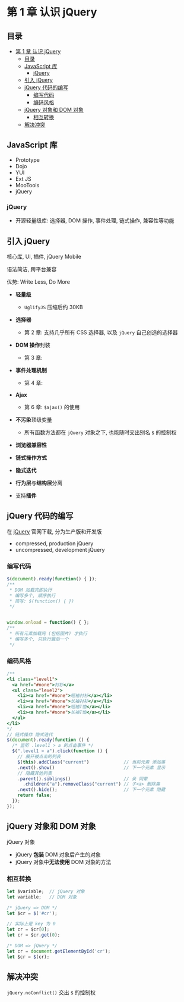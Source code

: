 # 第 1 章 认识 jQuery

## 目录

- [第 1 章 认识 jQuery](#第-1-章-认识-jquery)
  - [目录](#目录)
  - [JavaScript 库](#javascript-库)
    - [jQuery](#jquery)
  - [引入 jQuery](#引入-jquery)
  - [jQuery 代码的编写](#jquery-代码的编写)
    - [编写代码](#编写代码)
    - [编码风格](#编码风格)
  - [jQuery 对象和 DOM 对象](#jquery-对象和-dom-对象)
    - [相互转换](#相互转换)
  - [解决冲突](#解决冲突)

## JavaScript 库

- Prototype
- Dojo
- YUI
- Ext JS
- MooTools
- jQuery

### jQuery

- 开源轻量级库: 选择器, DOM 操作, 事件处理, 链式操作, 兼容性等功能

## 引入 jQuery

核心库, UI, 插件, jQuery Mobile

语法简洁, 跨平台兼容

优势: Write Less, Do More

- **轻量级**
  -  `UglifyJS` 压缩后约 30KB
- **选择器**
  - 第 2 章: 支持几乎所有 CSS 选择器, 以及 `jQuery` 自己创造的选择器
- **DOM 操作**封装
  - 第 3 章:
- **事件处理机制**
  - 第 4 章:
- **Ajax**
  - 第 6 章: `$ajax()` 的使用
- **不污染**顶级变量
  - 所有函数方法都在 `jQuery` 对象之下, 也能随时交出别名 `$` 的控制权
- **浏览器兼容性**
- **链式操作方式**
- **隐式迭代**
- **行为层**与**结构层**分离

- 支持**插件**

## jQuery 代码的编写

在 [jQuery](https://jquery.com/) 官网下载, 分为生产版和开发版

- compressed, production jQuery
- uncompressed, development jQuery

### 编写代码

```js
$(document).ready(function() { });
/**
 * DOM 加载完即执行
 * 编写多个, 顺序执行
 * 简写: $(function() { })
 */


window.onload = function() { };
/**
 * 所有元素加载完 (包括图片) 才执行
 * 编写多个, 只执行最后一个
 */
```

### 编码风格

```js
/**
<li class="level1">
  <a href="#none">衬衫</a>
  <ul class="level2">
    <li><a href="#none">短袖衬衫</a></li>
    <li><a href="#none">长袖衬衫</a></li>
    <li><a href="#none">短袖T恤</a></li>
    <li><a href="#none">长袖T恤</a></li>
  </ul>
</li>
*/
// 链式操作 隐式迭代
$(document).ready(function () {
  /* 监听 .level1 > a 的点击事件 */
  $(".level1 > a").click(function () {  
    // 展开被点击的列表
    $(this).addClass("current")	            // 当前元素 添加类
    .next().show()                          // 下一个元素 显示
    // 隐藏其他列表 
    .parent().siblings()                    // 亲 同辈
      .children("a").removeClass("current") // 子<a> 删除类
    .next().hide();                         // 下一个元素 隐藏
    return false;
  });
});
```

## jQuery 对象和 DOM 对象

jQuery 对象

- jQuery **包装** DOM 对象后产生的对象
- jQuery 对象中**无法使用** DOM 对象的方法

### 相互转换

```js
let $variable;  // jQuery 对象
let variable;   // DOM 对象

/* jQuery => DOM */
let $cr = $('#cr');

// 实际上是 key 为 0
let cr = $cr[0];
let cr = $cr.get(0);

/* DOM => jQuery */
let cr = document.getElementById('cr');
let $cr = $(cr);
```



## 解决冲突

`jQuery.noConflict()` 交出 `$` 的控制权